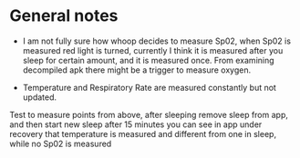 # General notes

* I am not fully sure how whoop decides to measure Sp02, when Sp02 is measured red light is turned, currently I think it is measured after you sleep for certain amount, and it is measured once. From examining decompiled apk there might be a trigger to measure oxygen.

* Temperature and Respiratory Rate are measured constantly but not updated.

Test to measure points from above, after sleeping remove sleep from app, and then start new sleep after 15 minutes you can see in app under recovery that temperature is measured and different from one in sleep, while no Sp02 is measured


